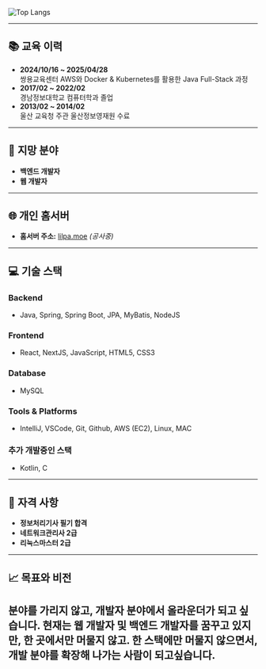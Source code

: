![Top Langs](https://github-readme-stats.vercel.app/api/top-langs/?username=clover0309&layout=compact&theme=dark)

---

## 📚 교육 이력
- **2024/10/16 ~ 2025/04/28**  
  쌍용교육센터 AWS와 Docker & Kubernetes를 활용한 Java Full-Stack 과정
- **2017/02 ~ 2022/02**  
  경남정보대학교 컴퓨터학과 졸업
- **2013/02 ~ 2014/02**  
  울산 교육청 주관 울산정보영재원 수료

---

## 🎯 지망 분야
- **백엔드 개발자**
- **웹 개발자**
---

## 🌐 개인 홈서버
- **홈서버 주소:** [lilpa.moe](http://lilpa.moe) *(공사중)*

---

## 💻 기술 스택
### Backend
- Java, Spring, Spring Boot, JPA, MyBatis, NodeJS

### Frontend
- React, NextJS, JavaScript, HTML5, CSS3

### Database
- MySQL

### Tools & Platforms
- IntelliJ, VSCode, Git, Github, AWS (EC2), Linux, MAC

### 추가 개발중인 스택
- Kotlin, C

---

## 🏅 자격 사항
- **정보처리기사 필기 합격**
- **네트워크관리사 2급**
- **리눅스마스터 2급**

---

## 📈 목표와 비전
분야를 가리지 않고, 개발자 분야에서 올라운더가 되고 싶습니다.
현재는 웹 개발자 및 백엔드 개발자를 꿈꾸고 있지만, 한 곳에서만 머물지 않고.
한 스택에만 머물지 않으면서, 개발 분야를 확장해 나가는 사람이 되고싶습니다.
---
